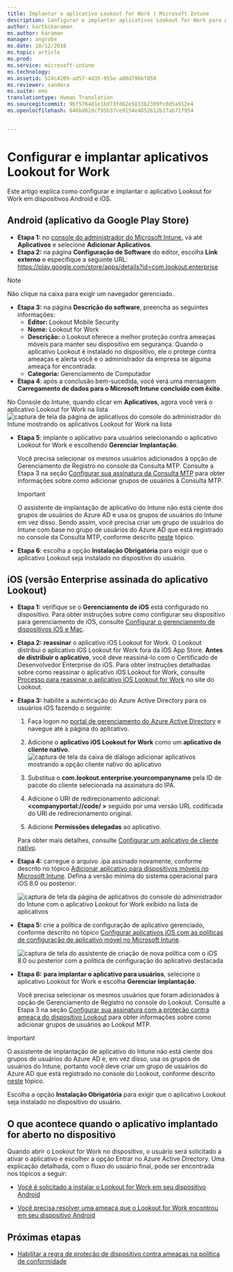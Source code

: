 ```yaml
---
title: Implantar o aplicativo Lookout for Work | Microsoft Intune
description: Configurar e implantar aplicativos Lookout for Work para Android.
author: karthikaraman
ms.author: karaman
manager: angrobe
ms.date: 10/12/2016
ms.topic: article
ms.prod: 
ms.service: microsoft-intune
ms.technology: 
ms.assetid: 524c4209-ad57-4d35-955e-a00d796bf858
ms.reviewer: sandera
ms.suite: ems
translationtype: Human Translation
ms.sourcegitcommit: 9bf5764d1e1bd73fd62e5033b2309fc8d5a912e4
ms.openlocfilehash: 646bd62dcf95b37ce9154e4852612b17ab71f954


---
```


# <a name="configure-and-deploy-lookout-for-work-apps"></a>Configurar e implantar aplicativos Lookout for Work
Este artigo explica como configurar e implantar o aplicativo Lookout for Work em dispositivos Android e iOS.

## <a name="android-google-play-store-app"></a>Android (aplicativo da Google Play Store)

* **Etapa 1:** no [console do administrador do Microsoft Intune](https://manage.microsoft.com), vá até **Aplicativos** e selecione **Adicionar Aplicativos**.   
* **Etapa 2:** na página **Configuração de Software** do editor, escolha **Link externo** e especifique a seguinte URL: https://play.google.com/store/apps/details?id=com.lookout.enterprise
>[!NOTE]
>Não clique na caixa para exigir um navegador gerenciado.

* **Etapa 3:** na página **Descrição do software**, preencha as seguintes informações:
  * **Editor:** Lookout Mobile Security
  * **Nome:** Lookout for Work
  * **Descrição:** o Lookout oferece a melhor proteção contra ameaças móveis para manter seu dispositivo em segurança. Quando o aplicativo Lookout é instalado no dispositivo, ele o protege contra ameaças e alerta você e o administrador da empresa se alguma ameaça for encontrada.
  * **Categoria:** Gerenciamento de Computador
* **Etapa 4**: após a conclusão bem-sucedida, você verá uma mensagem **Carregamento de dados para o Microsoft Intune concluído com êxito**.

No Console do Intune, quando clicar em **Aplicativos**, agora você verá o aplicativo Lookout for Work na lista ![captura de tela da página de aplicativos do console do administrador do Intune mostrando os aplicativos Lookout for Work na lista](../media/mtp/lookout-app-listed-intune-console.png)

* **Etapa 5**: implante o aplicativo para usuários selecionando o aplicativo Lookout for Work e escolhendo **Gerenciar Implantação**.

  Você precisa selecionar os mesmos usuários adicionados à opção de Gerenciamento de Registro no console da Consulta MTP.  Consulte a Etapa 3 na seção [Configurar sua assinatura da Consulta MTP](set-up-your-subscription-with-lookout-mtp#configure-your-subscription-with-lookout-mtp) para obter informações sobre como adicionar grupos de usuários à Consulta MTP.
  >[!IMPORTANT]
  > O assistente de implantação de aplicativo do Intune não está ciente dos grupos de usuários do Azure AD e usa os grupos de usuários do Intune em vez disso. Sendo assim, você precisa criar um grupo de usuários do Intune com base no grupo de usuários do Azure AD que está registrado no console da Consulta MTP, conforme descrito [neste](plan-your-user-and-device-groups.md) tópico.

* **Etapa 6**: escolha a opção **Instalação Obrigatória** para exigir que o aplicativo Lookout seja instalado no dispositivo do usuário.


## <a name="ios-enterprisesigned-version-of-lookout-app"></a>iOS (versão Enterprise assinada do aplicativo Lookout)

* **Etapa 1:** verifique se o **Gerenciamento de iOS** está configurado no dispositivo. Para obter instruções sobre como configurar seu dispositivo para gerenciamento de iOS, consulte [Configurar o gerenciamento de dispositivos iOS e Mac](set-up-ios-and-mac-management-with-microsoft-intune.md).

* **Etapa 2:** **reassinar** o aplicativo iOS Lookout for Work. O Lookout distribui o aplicativo iOS Lookout for Work fora da iOS App Store. **Antes de distribuir o aplicativo**, você deve reassiná-lo com o Certificado de Desenvolvedor Enterprise do iOS. Para obter instruções detalhadas sobre como reassinar o aplicativo iOS Lookout for Work, consulte [Processo para reassinar o aplicativo iOS Lookout for Work](https://personal.support.lookout.com/hc/en-us/articles/114094038714) no site do Lookout.


* **Etapa 3:** habilite a autenticação do Azure Active Directory para os usuários iOS fazendo o seguinte:
  1.  Faça logon no [portal de gerenciamento do Azure Active Directory](https://manage.windowsazure.com) e navegue até a página do aplicativo.
  2.  Adicione o **aplicativo iOS Lookout for Work** como um **aplicativo de cliente nativo**.
  ![captura de tela da caixa de diálogo adicionar aplicativos mostrando a opção cliente nativo do aplicativo](../media/mtp/aad-add-app.png)

  3. Substitua o **com.lookout.enterprise.yourcompanyname** pela ID de pacote do cliente selecionada na assinatura do IPA.
  4.  Adicione o URI de redirecionamento adicional: **&lt;companyportal://code/ >** seguido por uma versão URL codificada do URI de redirecionamento original.
  5.  Adicione **Permissões delegadas** ao aplicativo.

  Para obter mais detalhes, consulte [Configurar um aplicativo de cliente nativo](https://azure.microsoft.com/en-us/documentation/articles/app-service-mobile-how-to-configure-active-directory-authentication/#optional-configure-a-native-client-application).


* **Etapa 4:** carregue o arquivo .ipa assinado novamente, conforme descrito no tópico [Adicionar aplicativo para dispositivos móveis no Microsoft Intune](https://docs.microsoft.com/en-us/intune/deploy-use/add-apps-for-mobile-devices-in-microsoft-intune). Defina a versão mínima do sistema operacional para iOS 8.0 ou posterior.

  ![captura de tela da página de aplicativos do console do administrador do Intune com o aplicativo Lookout for Work exibido na lista de aplicativos](../media/mtp/ios-app-uploaded-intune.png)

* **Etapa 5:** crie a política de configuração de aplicativo gerenciado, conforme descrito no tópico [Configurar aplicativos iOS com as políticas de configuração de aplicativo móvel no Microsoft Intune](https://docs.microsoft.com/en-us/intune/deploy-use/configure-ios-apps-with-mobile-app-configuration-policies-in-microsoft-intune).

  ![captura de tela do assistente de criação de nova política com o iOS 8.0 ou posterior com a política de configuração do aplicativo destacada](../media/mtp/ios-app-config.png)

* **Etapa 6:** **para implantar o aplicativo para usuários**, selecione o aplicativo Lookout for Work e escolha **Gerenciar Implantação**.

  Você precisa selecionar os mesmos usuários que foram adicionados à opção de Gerenciamento de Registro no console do Lookout.  Consulte a Etapa 3 na seção [Configurar sua assinatura com a proteção contra ameaça do dispositivo Lookout](set-up-your-subscription-with-lookout-mtp#configure-your-subscription-with-lookout-mtp) para obter informações sobre como adicionar grupos de usuários ao Lookout MTP.
>[!IMPORTANT]
> O assistente de implantação de aplicativo do Intune não está ciente dos grupos de usuários do Azure AD e, em vez disso, usa os grupos de usuários do Intune, portanto você deve criar um grupo de usuários do Azure AD que está registrado no console do Lookout, conforme descrito [neste](plan-your-user-and-device-groups.md) tópico.

Escolha a opção **Instalação Obrigatória** para exigir que o aplicativo Lookout seja instalado no dispositivo do usuário.

## <a name="what-happens-when-the-deployed-app-is-opened-on-the-device"></a>O que acontece quando o aplicativo implantado for aberto no dispositivo




Quando abrir o Lookout for Work no dispositivo, o usuário será solicitado a ativar o aplicativo e escolher a opção Entrar no Azure Active Directory. Uma explicação detalhada, com o fluxo do usuário final, pode ser encontrada nos tópicos a seguir:

* [Você é solicitado a instalar o Lookout for Work em seu dispositivo Android](http://docs.microsoft.com/intune/enduser/you-are-prompted-to-install-lookout-for-work-android)

* [Você precisa resolver uma ameaça que o Lookout for Work encontrou em seu dispositivo Android](http://docs.microsoft.com/intune/enduser/you-need-to-resolve-a-threat-found-by-lookout-for-work-android)

## <a name="next-steps"></a>Próximas etapas
* [Habilitar a regra de proteção de dispositivo contra ameaças na política de conformidade](enable-device-threat-protection-rule-in-compliance-policy.md)



<!--HONumber=Nov16_HO2-->


